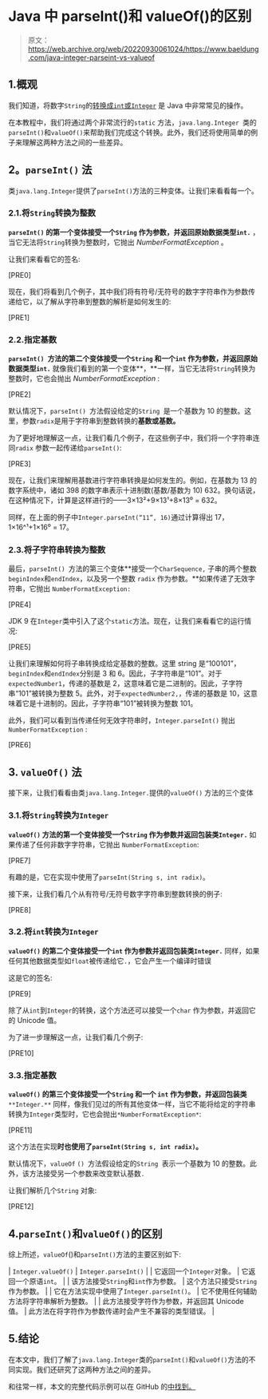 # Java 中 parseInt()和 valueOf()的区别

> 原文：<https://web.archive.org/web/20220930061024/https://www.baeldung.com/java-integer-parseint-vs-valueof>

## 1.概观

我们知道，将数字`String`的[转换成`int`或`Integer`](/web/20220722192545/https://www.baeldung.com/java-convert-string-to-int-or-integer) 是 Java 中非常常见的操作。

在本教程中，我们将通过两个非常流行的`static` 方法，`java.lang.Integer `类的`parseInt()`和`valueOf()`来帮助我们完成这个转换。此外，我们还将使用简单的例子来理解这两种方法之间的一些差异。

## **2。`parseInt()` 法**

类`java.lang.Integer`提供了`parseInt()`方法的三种变体。让我们来看看每一个。

### 2.1.将`String`转换为整数

**`parseInt()` 的第一个变体接受一个`String` 作为参数，并返回原始数据类型`int.`** ，当它无法将`String`转换为整数时，它抛出 *NumberFormatException* 。

让我们来看看它的签名:

[PRE0]

现在，我们将看到几个例子，其中我们将有符号/无符号的数字字符串作为参数传递给它，以了解从字符串到整数的解析是如何发生的:

[PRE1]

### 2.2.指定基数

**`parseInt() `方法的第二个变体接受一个`String` 和一个`int` 作为参数，并返回原始数据类型`int.`** 就像我们看到的第一个变体**，**一样，当它无法将`String`转换为整数时，它也会抛出 *NumberFormatException* :

[PRE2]

默认情况下，`parseInt() `方法假设给定的`String `是一个基数为 10 的整数。这里，参数`radix`是用于字符串到整数转换的**基数或基数。**

为了更好地理解这一点，让我们看几个例子，在这些例子中，我们将一个字符串连同`radix` 参数一起传递给`parseInt()`:

[PRE3]

现在，让我们来理解用基数进行字符串转换是如何发生的。例如，在基数为 13 的数字系统中，诸如 398 的数字串表示十进制数(基数/基数为 10) 632。换句话说，在这种情况下，计算是这样进行的——3×13²+9×13¹+8×13⁰ = 632。

同样，在上面的例子中`Integer.parseInt(“11”, 16)`通过计算得出 17，1×16^¹+1×16⁰ = 17。

### 2.3.将子字符串转换为整数

最后，`parseInt() `方法的第三个变体**接受一个`CharSequence,` 子串的两个整数`beginIndex`和`endIndex`，以及另一个整数 `radix` 作为参数。**如果传递了无效字符串，它抛出 `NumberFormatException:`

[PRE4]

JDK 9 在`Integer`类中引入了这个`static`方法。现在，让我们来看看它的运行情况:

[PRE5]

让我们来理解如何将子串转换成给定基数的整数。这里 string 是“100101”，`beginIndex`和`endIndex`分别是 3 和 6。因此，子字符串是“101”。对于`expectedNumber1`，传递的基数是 2，这意味着它是二进制的。因此，子字符串“101”被转换为整数 5。此外，对于`expectedNumber2,`，传递的基数是 10，这意味着它是十进制的。因此，子字符串“101”被转换为整数 101。

此外，我们可以看到当传递任何无效字符串时，`Integer.parseInt()` 抛出`NumberFormatException` :

[PRE6]

## 3. `valueOf()` 法

接下来，让我们看看由类`java.lang.Integer.`提供的`valueOf()` 方法的三个变体

### 3.1.将`String`转换为`Integer`

**`valueOf()` 方法的第一个变体接受一个`String` 作为参数并返回包装类`Integer.`** 如果传递了任何非数字字符串，它抛出 `NumberFormatException`:

[PRE7]

有趣的是，它在实现中使用了`parseInt(String s, int radix)`。

接下来，让我们看几个从有符号/无符号数字字符串到整数转换的例子:

[PRE8]

### 3.2.将`int`转换为`Integer`

**`valueOf()` 的第二个变体接受一个`int` 作为参数并返回包装类`Integer.`** 同样，如果任何其他数据类型如`float`被传递给它`.`，它会产生一个编译时错误

这是它的签名:

[PRE9]

除了从`int`到`Integer`的转换，这个方法还可以接受一个`char` 作为参数，并返回它的 Unicode 值。

为了进一步理解这一点，让我们看几个例子:

[PRE10]

### 3.3.指定基数

**`valueOf()` 的第三个变体接受一个`String` 和一个 `int` 作为参数，并返回包装类** `**Integer.**` 同样，像我们见过的所有其他变体一样，当它不能将给定的字符串转换为`Integer`类型时，它也会抛出`*NumberFormatException*`:

[PRE11]

这个方法在实现**时也使用了`parseInt(String s, int radix)`。**

默认情况下，`valueOf` `() `方法假设给定的`String `表示一个基数为 10 的整数。此外，该方法接受另一个参数来改变默认基数`.`

让我们解析几个`String` 对象:

[PRE12]

## 4.`parseInt()`和`valueOf()`的区别

综上所述，`valueOf`()和`parseInt()`方法的主要区别如下:

| `Integer.valueOf()` | `Integer.parseInt()` |
| 它返回一个`Integer`对象。 | 它返回一个原语`int`。 |
| 该方法接受`String`和`int`作为参数。 | 这个方法只接受`String`作为参数。 |
| 它在方法实现中使用了`Integer.parseInt()`。 | 它不使用任何辅助方法将字符串解析为整数。 |
| 此方法接受字符作为参数，并返回其 Unicode 值。 | 此方法在将字符作为参数传递时会产生不兼容的类型错误。 |

## 5.结论

在本文中，我们了解了`java.lang.Integer`类的`parseInt()`和`valueOf()`方法的不同实现。我们还研究了这两种方法之间的差异。

和往常一样，本文的完整代码示例可以在 GitHub 的[中找到。](https://web.archive.org/web/20220722192545/https://github.com/eugenp/tutorials/tree/master/core-java-modules/core-java-string-conversions-2)